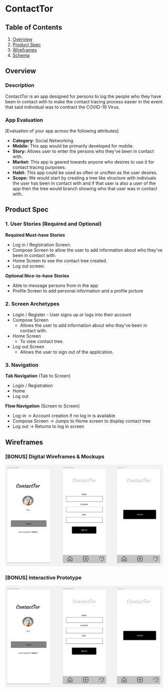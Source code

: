 
# ContactTor

## Table of Contents
1. [Overview](#Overview)
1. [Product Spec](#Product-Spec)
1. [Wireframes](#Wireframes)
2. [Schema](#Schema)

## Overview
### Description
ContactTor is an app designed for persons to log the people who they have been in contact with to make the contact tracing process easier in the event that said individual was to contract the COVID-19 Virus.

### App Evaluation
[Evaluation of your app across the following attributes]
- **Category:** Social Networking
- **Mobile:** This app would be primarily developed for mobile.
- **Story:** Allows user to enter the persons who they’ve been in contact with. 
- **Market:** This app is geared towards anyone who desires to use it for contact tracing purposes.
- **Habit:** This app could be used as often or unoften as the user desires.
- **Scope:** We would start by creating a tree like structure with indiviuals the user has been in contact with and if that user is also a user of the app then the tree would branch showing who that user was in contact with.

## Product Spec

### 1. User Stories (Required and Optional)

**Required Must-have Stories**

* Log in / Registration Screen.
* Compose Screen to allow the user to add information about who they’ve been in contact with.
* Home Screen to see the contact tree created.
* Log out screen.
  
**Optional Nice-to-have Stories**

* Able to message persons from in the app 
* Profile Screen to add personal information and a profile picture

### 2. Screen Archetypes

* Login / Register - User signs up or logs into their account
* Compose Screen
  * Allows the user to add information about who they’ve been in contact with.
* Home Screen 
  * To view contact tree.
* Log out Screen
  * Allows the user to sign out of the application.

### 3. Navigation

**Tab Navigation** (Tab to Screen)

* Login / Registration
* Home
* Log out

**Flow Navigation** (Screen to Screen)

* Log-in -> Account creation if no log in is available
* Compose Screen -> Jumps to Home screen to display contact tree
* Log out  -> Returns to log in screen


## Wireframes

### [BONUS] Digital Wireframes & Mockups
<img src="https://github.com/ContactTor/ContactTor/blob/main/Digital%20Wireframe.png" width=600>

### [BONUS] Interactive Prototype
<img src="https://github.com/ContactTor/ContactTor/blob/main/Digital%20Wireframe.png" width=600>
